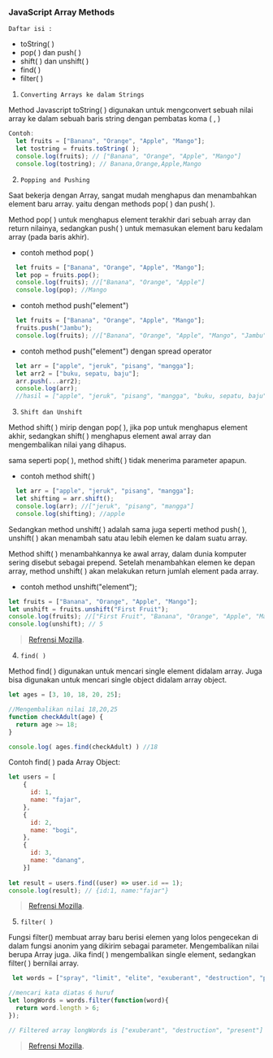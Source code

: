 ### JavaScript Array Methods
 
`Daftar isi :` 
- toString( )
- pop( ) dan push( )
- shift( ) dan unshift( )
- find( )
- filter( )

1. `Converting Arrays ke dalam Strings`

Method Javascript toString( ) digunakan untuk mengconvert sebuah nilai array ke dalam sebuah baris string dengan pembatas koma ( , )
```js
Contoh: 
  let fruits = ["Banana", "Orange", "Apple", "Mango"];
  let tostring = fruits.toString( );
  console.log(fruits); // ["Banana", "Orange", "Apple", "Mango"]
  console.log(tostring); // Banana,Orange,Apple,Mango

```

2. `Popping and Pushing`

Saat bekerja dengan Array, sangat mudah menghapus dan menambahkan element baru array. yaitu dengan methods pop( ) dan push( ).

Method pop( ) untuk menghapus element terakhir dari sebuah array dan return nilainya, sedangkan push( ) untuk memasukan element baru kedalam array (pada baris akhir).

- contoh method pop( )
```js
  let fruits = ["Banana", "Orange", "Apple", "Mango"];
  let pop = fruits.pop();
  console.log(fruits); //["Banana", "Orange", "Apple"]
  console.log(pop); //Mango
```
- contoh method push("element")
```js
  let fruits = ["Banana", "Orange", "Apple", "Mango"];
  fruits.push("Jambu");       
  console.log(fruits); //["Banana", "Orange", "Apple", "Mango", "Jambu"]
```
- contoh method push("element") dengan spread operator
```js
  let arr = ["apple", "jeruk", "pisang", "mangga"];
  let arr2 = ["buku, sepatu, baju"];
  arr.push(...arr2);
  console.log(arr);
  //hasil = ["apple", "jeruk", "pisang", "mangga", "buku, sepatu, baju"]
```

3. `Shift dan Unshift`

Method shift( ) mirip dengan pop( ), jika pop untuk menghapus element akhir, sedangkan shift( ) menghapus element awal array dan mengembalikan nilai yang dihapus.

sama seperti pop( ), method shift( ) tidak menerima parameter apapun.

- contoh method shift( )
```js
  let arr = ["apple", "jeruk", "pisang", "mangga"];
  let shifting = arr.shift();
  console.log(arr); //["jeruk", "pisang", "mangga"]
  console.log(shifting); //apple
```
Sedangkan method unshift( ) adalah sama juga seperti method push( ), unshift( ) akan menambah satu atau lebih elemen ke dalam suatu array.

Method shift( ) menambahkannya ke awal array, dalam dunia komputer sering disebut sebagai prepend. Setelah menambahkan elemen ke depan array, method unshift( ) akan melakukan return jumlah element pada array.

- contoh method unshift("element");
```js
let fruits = ["Banana", "Orange", "Apple", "Mango"];
let unshift = fruits.unshift("First Fruit");
console.log(fruits); //["First Fruit", "Banana", "Orange", "Apple", "Mango"]
console.log(unshift); // 5
```

> [Refrensi Mozilla](https://developer.mozilla.org/en-US/docs/Web/JavaScript/Reference/Global_Objects/Array/shift#).


4. `find( )`

Method find( ) digunakan untuk mencari single element didalam array. Juga bisa digunakan untuk mencari single object didalam array object.

```js
let ages = [3, 10, 18, 20, 25];

//Mengembalikan nilai 18,20,25
function checkAdult(age) {
  return age >= 18;
}

console.log( ages.find(checkAdult) ) //18
```
Contoh find( ) pada Array Object: 
```js
let users = [
    {
      id: 1,
      name: "fajar",
    },
    {
      id: 2,
      name: "bogi",
    },
    {
      id: 3,
      name: "danang",
    }]
    
let result = users.find((user) => user.id == 1); 
console.log(result); // {id:1, name:"fajar"}
```
> [Refrensi Mozilla](https://developer.mozilla.org/id/docs/Web/JavaScript/Reference/Global_Objects/Array/find).

5. `filter( )`

Fungsi filter() membuat array baru berisi elemen yang lolos pengecekan di dalam fungsi anonim yang dikirim sebagai parameter. Mengembalikan nilai berupa Array juga. Jika find( ) mengembalikan single element, sedangkan filter( ) bernilai array.

```js
 let words = ["spray", "limit", "elite", "exuberant", "destruction", "present"];

//mencari kata diatas 6 huruf
let longWords = words.filter(function(word){
  return word.length > 6;
});

// Filtered array longWords is ["exuberant", "destruction", "present"]
```
> [Refrensi Mozilla](https://developer.mozilla.org/id/docs/Web/JavaScript/Reference/Global_Objects/Array/filter).
